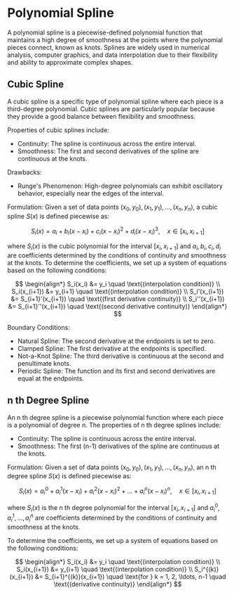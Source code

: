 
# Polynomial Spline

A polynomial spline is a piecewise-defined polynomial function that maintains a high degree of smoothness at the points where the polynomial pieces connect, known as knots. Splines are widely used in numerical analysis, computer graphics, and data interpolation due to their flexibility and ability to approximate complex shapes.

## Cubic Spline
A cubic spline is a specific type of polynomial spline where each piece is a third-degree polynomial. Cubic splines are particularly popular because they provide a good balance between flexibility and smoothness.

Properties of cubic splines include:
- Continuity: The spline is continuous across the entire interval.
- Smoothness: The first and second derivatives of the spline are continuous at the knots.

Drawbacks:
- Runge's Phenomenon: High-degree polynomials can exhibit oscillatory behavior, especially near the edges of the interval.

Formulation:
Given a set of data points $(x_0, y_0), (x_1, y_1), \ldots, (x_n, y_n)$, a cubic spline $S(x)$ is defined piecewise as:

$$
S_i(x) = a_i + b_i(x - x_i) + c_i(x - x_i)^2 + d_i(x - x_i)^3, \quad x \in [x_i, x_{i+1}]
$$

where $S_i(x)$ is the cubic polynomial for the interval $[x_i, x_{i+1}]$ and $a_i, b_i, c_i, d_i$ are coefficients determined by the conditions of continuity and smoothness at the knots.
To determine the coefficients, we set up a system of equations based on the following conditions:

$$
\begin{align*}
S_i(x_i) &= y_i \quad \text{(interpolation condition)} \\
S_i(x_{i+1}) &= y_{i+1} \quad \text{(interpolation condition)} \\
S_i'(x_{i+1}) &= S_{i+1}'(x_{i+1}) \quad \text{(first derivative continuity)} \\
S_i''(x_{i+1}) &= S_{i+1}''(x_{i+1}) \quad \text{(second derivative continuity)}
\end{align*}
$$

Boundary Conditions:
- Natural Spline: The second derivative at the endpoints is set to zero.
- Clamped Spline: The first derivative at the endpoints is specified.
- Not-a-Knot Spline: The third derivative is continuous at the second and penultimate knots.
- Periodic Spline: The function and its first and second derivatives are equal at the endpoints.


## n th Degree Spline

An n th degree spline is a piecewise polynomial function where each piece is a polynomial of degree n. The properties of n th degree splines include:

- Continuity: The spline is continuous across the entire interval.
- Smoothness: The first (n-1) derivatives of the spline are continuous at the knots.

Formulation:
Given a set of data points $(x_0, y_0), (x_1, y_1), \ldots, (x_n, y_n)$, an n th degree spline $S(x)$ is defined piecewise as:

$$
S_i(x) = a^0_i + a^1_i(x - x_i) + a^2_i(x - x_i)^2 + \ldots + a^n_i(x - x_i)^n, \quad x \in [x_i, x_{i+1}]
$$

where $S_i(x)$ is the n th degree polynomial for the interval $[x_i, x_{i+1}]$ and $a^0_i, a^1_i, \ldots, a^n_i$ are coefficients determined by the conditions of continuity and smoothness at the knots.

To determine the coefficients, we set up a system of equations based on the following conditions:

$$
\begin{align*}
S_i(x_i) &= y_i \quad \text{(interpolation condition)} \\
S_i(x_{i+1}) &= y_{i+1} \quad \text{(interpolation condition)} \\
S_i^{(k)}(x_{i+1}) &= S_{i+1}^{(k)}(x_{i+1}) \quad \text{for } k = 1, 2, \ldots, n-1 \quad \text{(derivative continuity)}
\end{align*}
$$



